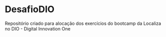 # DesafioDIO
Repositório criado para alocação dos exercícios do bootcamp da Localiza no DIO - Digital Innovation One
